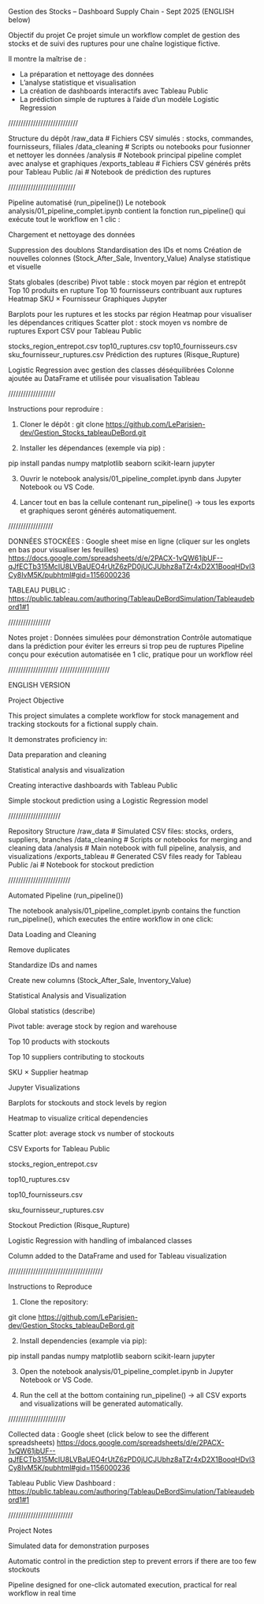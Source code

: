 Gestion des Stocks – Dashboard Supply Chain - Sept 2025
(ENGLISH below)

Objectif du projet
Ce projet simule un workflow complet de gestion des stocks et de suivi des ruptures pour une chaîne logistique fictive.

Il montre la maîtrise de :

- La préparation et nettoyage des données
- L’analyse statistique et visualisation
- La création de dashboards interactifs avec Tableau Public
- La prédiction simple de ruptures à l’aide d’un modèle Logistic Regression

////////////////////////////

Structure du dépôt
/raw_data # Fichiers CSV simulés : stocks, commandes, fournisseurs, filiales
/data_cleaning # Scripts ou notebooks pour fusionner et nettoyer les données
/analysis # Notebook principal pipeline complet avec analyse et graphiques
/exports_tableau # Fichiers CSV générés prêts pour Tableau Public
/ai # Notebook de prédiction des ruptures

///////////////////////////

Pipeline automatisé (run_pipeline())
Le notebook analysis/01_pipeline_complet.ipynb contient la fonction run_pipeline() qui exécute tout le workflow en 1 clic :

Chargement et nettoyage des données

Suppression des doublons
Standardisation des IDs et noms
Création de nouvelles colonnes (Stock_After_Sale, Inventory_Value)
Analyse statistique et visuelle

Stats globales (describe)
Pivot table : stock moyen par région et entrepôt
Top 10 produits en rupture
Top 10 fournisseurs contribuant aux ruptures
Heatmap SKU × Fournisseur
Graphiques Jupyter

Barplots pour les ruptures et les stocks par région
Heatmap pour visualiser les dépendances critiques
Scatter plot : stock moyen vs nombre de ruptures
Export CSV pour Tableau Public

stocks_region_entrepot.csv
top10_ruptures.csv
top10_fournisseurs.csv
sku_fournisseur_ruptures.csv
Prédiction des ruptures (Risque_Rupture)

Logistic Regression avec gestion des classes déséquilibrées
Colonne ajoutée au DataFrame et utilisée pour visualisation Tableau

///////////////////

Instructions pour reproduire :
1. Cloner le dépôt :
git clone https://github.com/LeParisien-dev/Gestion_Stocks_tableauDeBord.git

2. Installer les dépendances (exemple via pip) :

pip install pandas numpy matplotlib seaborn scikit-learn jupyter

3. Ouvrir le notebook analysis/01_pipeline_complet.ipynb dans Jupyter Notebook ou VS Code.

4. Lancer tout en bas la cellule contenant run_pipeline() → tous les exports et graphiques seront générés automatiquement.

//////////////////

DONNÉES STOCKÉES :
Google sheet mise en ligne (cliquer sur les onglets en bas pour visualiser les feuilles)
https://docs.google.com/spreadsheets/d/e/2PACX-1vQW61jbUF--qJfECTb315McIU8LVBaUEO4rUtZ6zPD0jUCJUbhz8aTZr4xD2X1BooqHDvl3Cy8IvM5K/pubhtml#gid=1156000236

TABLEAU PUBLIC :
https://public.tableau.com/authoring/TableauDeBordSimulation/Tableaudebord1#1

/////////////////

Notes projet :
Données simulées pour démonstration
Contrôle automatique dans la prédiction pour éviter les erreurs si trop peu de ruptures
Pipeline conçu pour exécution automatisée en 1 clic, pratique pour un workflow réel

////////////////////
////////////////////


ENGLISH VERSION


Project Objective

This project simulates a complete workflow for stock management and tracking stockouts for a fictional supply chain.

It demonstrates proficiency in:

Data preparation and cleaning

Statistical analysis and visualization

Creating interactive dashboards with Tableau Public

Simple stockout prediction using a Logistic Regression model


/////////////////////

Repository Structure
/raw_data           # Simulated CSV files: stocks, orders, suppliers, branches
/data_cleaning      # Scripts or notebooks for merging and cleaning data
/analysis           # Main notebook with full pipeline, analysis, and visualizations
/exports_tableau    # Generated CSV files ready for Tableau Public
/ai                 # Notebook for stockout prediction


/////////////////////////

Automated Pipeline (run_pipeline())

The notebook analysis/01_pipeline_complet.ipynb contains the function run_pipeline(), which executes the entire workflow in one click:

Data Loading and Cleaning

Remove duplicates

Standardize IDs and names

Create new columns (Stock_After_Sale, Inventory_Value)

Statistical Analysis and Visualization

Global statistics (describe)

Pivot table: average stock by region and warehouse

Top 10 products with stockouts

Top 10 suppliers contributing to stockouts

SKU × Supplier heatmap

Jupyter Visualizations

Barplots for stockouts and stock levels by region

Heatmap to visualize critical dependencies

Scatter plot: average stock vs number of stockouts

CSV Exports for Tableau Public

stocks_region_entrepot.csv

top10_ruptures.csv

top10_fournisseurs.csv

sku_fournisseur_ruptures.csv

Stockout Prediction (Risque_Rupture)

Logistic Regression with handling of imbalanced classes

Column added to the DataFrame and used for Tableau visualization

//////////////////////////////////////

Instructions to Reproduce

1. Clone the repository:

git clone https://github.com/LeParisien-dev/Gestion_Stocks_tableauDeBord.git


2. Install dependencies (example via pip):

pip install pandas numpy matplotlib seaborn scikit-learn jupyter


3. Open the notebook analysis/01_pipeline_complet.ipynb in Jupyter Notebook or VS Code.

4. Run the cell at the bottom containing run_pipeline() → all CSV exports and visualizations will be generated automatically.

///////////////////////

Collected data :
Google sheet (click below to see the different spreadsheets)
https://docs.google.com/spreadsheets/d/e/2PACX-1vQW61jbUF--qJfECTb315McIU8LVBaUEO4rUtZ6zPD0jUCJUbhz8aTZr4xD2X1BooqHDvl3Cy8IvM5K/pubhtml#gid=1156000236

Tableau Public
View Dashboard :
https://public.tableau.com/authoring/TableauDeBordSimulation/Tableaudebord1#1

//////////////////////////

Project Notes

Simulated data for demonstration purposes

Automatic control in the prediction step to prevent errors if there are too few stockouts

Pipeline designed for one-click automated execution, practical for real workflow in real time
